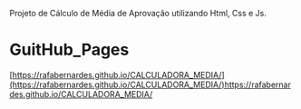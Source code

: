 Projeto de Cálculo de Média de Aprovação utilizando Html, Css e Js.

# GuitHub_Pages
[https://rafabernardes.github.io/CALCULADORA_MEDIA/](https://rafabernardes.github.io/CALCULADORA_MEDIA/)https://rafabernardes.github.io/CALCULADORA_MEDIA/
